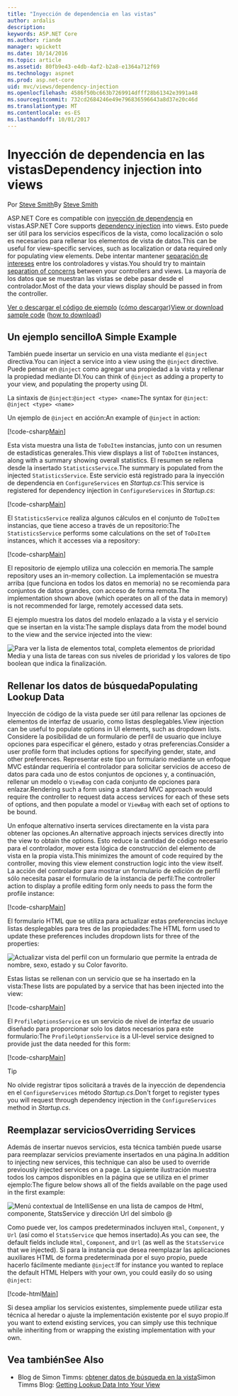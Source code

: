 ```yaml
---
title: "Inyección de dependencia en las vistas"
author: ardalis
description: 
keywords: ASP.NET Core
ms.author: riande
manager: wpickett
ms.date: 10/14/2016
ms.topic: article
ms.assetid: 80fb9e43-e4db-4af2-b2a8-e1364a712f69
ms.technology: aspnet
ms.prod: asp.net-core
uid: mvc/views/dependency-injection
ms.openlocfilehash: 4586f50bc663b7269914dfff28b61342e3991a48
ms.sourcegitcommit: 732cd2684246e49e796836596643a8d37e20c46d
ms.translationtype: MT
ms.contentlocale: es-ES
ms.lasthandoff: 10/01/2017
---
```

# <a name="dependency-injection-into-views"></a><span data-ttu-id="235da-103">Inyección de dependencia en las vistas</span><span class="sxs-lookup"><span data-stu-id="235da-103">Dependency injection into views</span></span>

<span data-ttu-id="235da-104">Por [Steve Smith](https://ardalis.com/)</span><span class="sxs-lookup"><span data-stu-id="235da-104">By [Steve Smith](https://ardalis.com/)</span></span>

<span data-ttu-id="235da-105">ASP.NET Core es compatible con [inyección de dependencia](xref:fundamentals/dependency-injection) en vistas.</span><span class="sxs-lookup"><span data-stu-id="235da-105">ASP.NET Core supports [dependency injection](xref:fundamentals/dependency-injection) into views.</span></span> <span data-ttu-id="235da-106">Esto puede ser útil para los servicios específicos de la vista, como localización o solo es necesarios para rellenar los elementos de vista de datos.</span><span class="sxs-lookup"><span data-stu-id="235da-106">This can be useful for view-specific services, such as localization or data required only for populating view elements.</span></span> <span data-ttu-id="235da-107">Debe intentar mantener [separación de intereses](http://deviq.com/separation-of-concerns/) entre los controladores y vistas.</span><span class="sxs-lookup"><span data-stu-id="235da-107">You should try to maintain [separation of concerns](http://deviq.com/separation-of-concerns/) between your controllers and views.</span></span> <span data-ttu-id="235da-108">La mayoría de los datos que se muestran las vistas se debe pasar desde el controlador.</span><span class="sxs-lookup"><span data-stu-id="235da-108">Most of the data your views display should be passed in from the controller.</span></span>

<span data-ttu-id="235da-109">[Ver o descargar el código de ejemplo](https://github.com/aspnet/Docs/tree/master/aspnetcore/mvc/views/dependency-injection/sample) ([cómo descargar](xref:tutorials/index#how-to-download-a-sample))</span><span class="sxs-lookup"><span data-stu-id="235da-109">[View or download sample code](https://github.com/aspnet/Docs/tree/master/aspnetcore/mvc/views/dependency-injection/sample) ([how to download](xref:tutorials/index#how-to-download-a-sample))</span></span>

## <a name="a-simple-example"></a><span data-ttu-id="235da-110">Un ejemplo sencillo</span><span class="sxs-lookup"><span data-stu-id="235da-110">A Simple Example</span></span>

<span data-ttu-id="235da-111">También puede insertar un servicio en una vista mediante el `@inject` directiva.</span><span class="sxs-lookup"><span data-stu-id="235da-111">You can inject a service into a view using the `@inject` directive.</span></span> <span data-ttu-id="235da-112">Puede pensar en `@inject` como agregar una propiedad a la vista y rellenar la propiedad mediante DI.</span><span class="sxs-lookup"><span data-stu-id="235da-112">You can think of `@inject` as adding a property to your view, and populating the property using DI.</span></span>

<span data-ttu-id="235da-113">La sintaxis de `@inject`:`@inject <type> <name>`</span><span class="sxs-lookup"><span data-stu-id="235da-113">The syntax for `@inject`: `@inject <type> <name>`</span></span>

<span data-ttu-id="235da-114">Un ejemplo de `@inject` en acción:</span><span class="sxs-lookup"><span data-stu-id="235da-114">An example of `@inject` in action:</span></span>

[!code-csharp[Main](../../mvc/views/dependency-injection/sample/src/ViewInjectSample/Views/ToDo/Index.cshtml?highlight=4,5,15,16,17)]

<span data-ttu-id="235da-115">Esta vista muestra una lista de `ToDoItem` instancias, junto con un resumen de estadísticas generales.</span><span class="sxs-lookup"><span data-stu-id="235da-115">This view displays a list of `ToDoItem` instances, along with a summary showing overall statistics.</span></span> <span data-ttu-id="235da-116">El resumen se rellena desde la insertado `StatisticsService`.</span><span class="sxs-lookup"><span data-stu-id="235da-116">The summary is populated from the injected `StatisticsService`.</span></span> <span data-ttu-id="235da-117">Este servicio está registrado para la inyección de dependencia en `ConfigureServices` en *Startup.cs*:</span><span class="sxs-lookup"><span data-stu-id="235da-117">This service is registered for dependency injection in `ConfigureServices` in *Startup.cs*:</span></span>

[!code-csharp[Main](../../mvc/views/dependency-injection/sample/src/ViewInjectSample/Startup.cs?highlight=6,7&range=15-22)]

<span data-ttu-id="235da-118">El `StatisticsService` realiza algunos cálculos en el conjunto de `ToDoItem` instancias, que tiene acceso a través de un repositorio:</span><span class="sxs-lookup"><span data-stu-id="235da-118">The `StatisticsService` performs some calculations on the set of `ToDoItem` instances, which it accesses via a repository:</span></span>

[!code-csharp[Main](../../mvc/views/dependency-injection/sample/src/ViewInjectSample/Model/Services/StatisticsService.cs?highlight=15,20,26)]

<span data-ttu-id="235da-119">El repositorio de ejemplo utiliza una colección en memoria.</span><span class="sxs-lookup"><span data-stu-id="235da-119">The sample repository uses an in-memory collection.</span></span> <span data-ttu-id="235da-120">La implementación se muestra arriba (que funciona en todos los datos en memoria) no se recomienda para conjuntos de datos grandes, con acceso de forma remota.</span><span class="sxs-lookup"><span data-stu-id="235da-120">The implementation shown above (which operates on all of the data in memory) is not recommended for large, remotely accessed data sets.</span></span>

<span data-ttu-id="235da-121">El ejemplo muestra los datos del modelo enlazado a la vista y el servicio que se insertan en la vista:</span><span class="sxs-lookup"><span data-stu-id="235da-121">The sample displays data from the model bound to the view and the service injected into the view:</span></span>

![Para ver la lista de elementos total, completa elementos de prioridad Media y una lista de tareas con sus niveles de prioridad y los valores de tipo boolean que indica la finalización.](dependency-injection/_static/screenshot.png)

## <a name="populating-lookup-data"></a><span data-ttu-id="235da-123">Rellenar los datos de búsqueda</span><span class="sxs-lookup"><span data-stu-id="235da-123">Populating Lookup Data</span></span>

<span data-ttu-id="235da-124">Inyección de código de la vista puede ser útil para rellenar las opciones de elementos de interfaz de usuario, como listas desplegables.</span><span class="sxs-lookup"><span data-stu-id="235da-124">View injection can be useful to populate options in UI elements, such as dropdown lists.</span></span> <span data-ttu-id="235da-125">Considere la posibilidad de un formulario de perfil de usuario que incluye opciones para especificar el género, estado y otras preferencias.</span><span class="sxs-lookup"><span data-stu-id="235da-125">Consider a user profile form that includes options for specifying gender, state, and other preferences.</span></span> <span data-ttu-id="235da-126">Representar este tipo un formulario mediante un enfoque MVC estándar requeriría el controlador para solicitar servicios de acceso de datos para cada uno de estos conjuntos de opciones y, a continuación, rellenar un modelo o `ViewBag` con cada conjunto de opciones para enlazar.</span><span class="sxs-lookup"><span data-stu-id="235da-126">Rendering such a form using a standard MVC approach would require the controller to request data access services for each of these sets of options, and then populate a model or `ViewBag` with each set of options to be bound.</span></span>

<span data-ttu-id="235da-127">Un enfoque alternativo inserta services directamente en la vista para obtener las opciones.</span><span class="sxs-lookup"><span data-stu-id="235da-127">An alternative approach injects services directly into the view to obtain the options.</span></span> <span data-ttu-id="235da-128">Esto reduce la cantidad de código necesario para el controlador, mover esta lógica de construcción del elemento de vista en la propia vista.</span><span class="sxs-lookup"><span data-stu-id="235da-128">This minimizes the amount of code required by the controller, moving this view element construction logic into the view itself.</span></span> <span data-ttu-id="235da-129">La acción del controlador para mostrar un formulario de edición de perfil sólo necesita pasar el formulario de la instancia de perfil:</span><span class="sxs-lookup"><span data-stu-id="235da-129">The controller action to display a profile editing form only needs to pass the form the profile instance:</span></span>

[!code-csharp[Main](../../mvc/views/dependency-injection/sample/src/ViewInjectSample/Controllers/ProfileController.cs?highlight=9,19)]

<span data-ttu-id="235da-130">El formulario HTML que se utiliza para actualizar estas preferencias incluye listas desplegables para tres de las propiedades:</span><span class="sxs-lookup"><span data-stu-id="235da-130">The HTML form used to update these preferences includes dropdown lists for three of the properties:</span></span>

![Actualizar vista del perfil con un formulario que permite la entrada de nombre, sexo, estado y su Color favorito.](dependency-injection/_static/updateprofile.png)

<span data-ttu-id="235da-132">Estas listas se rellenan con un servicio que se ha insertado en la vista:</span><span class="sxs-lookup"><span data-stu-id="235da-132">These lists are populated by a service that has been injected into the view:</span></span>

[!code-csharp[Main](../../mvc/views/dependency-injection/sample/src/ViewInjectSample/Views/Profile/Index.cshtml?highlight=4,16,17,21,22,26,27)]

<span data-ttu-id="235da-133">El `ProfileOptionsService` es un servicio de nivel de interfaz de usuario diseñado para proporcionar solo los datos necesarios para este formulario:</span><span class="sxs-lookup"><span data-stu-id="235da-133">The `ProfileOptionsService` is a UI-level service designed to provide just the data needed for this form:</span></span>

[!code-csharp[Main](../../mvc/views/dependency-injection/sample/src/ViewInjectSample/Model/Services/ProfileOptionsService.cs?highlight=7,13,24)]

>[!TIP]
> <span data-ttu-id="235da-134">No olvide registrar tipos solicitará a través de la inyección de dependencia en el `ConfigureServices` método *Startup.cs*.</span><span class="sxs-lookup"><span data-stu-id="235da-134">Don't forget to register types you will request through dependency injection in the  `ConfigureServices` method in *Startup.cs*.</span></span>

## <a name="overriding-services"></a><span data-ttu-id="235da-135">Reemplazar servicios</span><span class="sxs-lookup"><span data-stu-id="235da-135">Overriding Services</span></span>

<span data-ttu-id="235da-136">Además de insertar nuevos servicios, esta técnica también puede usarse para reemplazar servicios previamente insertados en una página.</span><span class="sxs-lookup"><span data-stu-id="235da-136">In addition to injecting new services, this technique can also be used to override previously injected services on a page.</span></span> <span data-ttu-id="235da-137">La siguiente ilustración muestra todos los campos disponibles en la página que se utiliza en el primer ejemplo:</span><span class="sxs-lookup"><span data-stu-id="235da-137">The figure below shows all of the fields available on the page used in the first example:</span></span>

![Menú contextual de IntelliSense en una lista de campos de Html, componente, StatsService y dirección Url del símbolo @](dependency-injection/_static/razor-fields.png)

<span data-ttu-id="235da-139">Como puede ver, los campos predeterminados incluyen `Html`, `Component`, y `Url` (así como el `StatsService` que hemos insertado).</span><span class="sxs-lookup"><span data-stu-id="235da-139">As you can see, the default fields include `Html`, `Component`, and `Url` (as well as the `StatsService` that we injected).</span></span> <span data-ttu-id="235da-140">Si para la instancia que desea reemplazar las aplicaciones auxiliares HTML de forma predeterminada por el suyo propio, puede hacerlo fácilmente mediante `@inject`:</span><span class="sxs-lookup"><span data-stu-id="235da-140">If for instance you wanted to replace the default HTML Helpers with your own, you could easily do so using `@inject`:</span></span>

[!code-html[Main](../../mvc/views/dependency-injection/sample/src/ViewInjectSample/Views/Helper/Index.cshtml?highlight=3,11)]

<span data-ttu-id="235da-141">Si desea ampliar los servicios existentes, simplemente puede utilizar esta técnica al heredar o ajuste la implementación existente por el suyo propio.</span><span class="sxs-lookup"><span data-stu-id="235da-141">If you want to extend existing services, you can simply use this technique while inheriting from or wrapping the existing implementation with your own.</span></span>

## <a name="see-also"></a><span data-ttu-id="235da-142">Vea también</span><span class="sxs-lookup"><span data-stu-id="235da-142">See Also</span></span>

* <span data-ttu-id="235da-143">Blog de Simon Timms: [obtener datos de búsqueda en la vista](http://blog.simontimms.com/2015/06/09/getting-lookup-data-into-you-view/)</span><span class="sxs-lookup"><span data-stu-id="235da-143">Simon Timms Blog: [Getting Lookup Data Into Your View](http://blog.simontimms.com/2015/06/09/getting-lookup-data-into-you-view/)</span></span>
